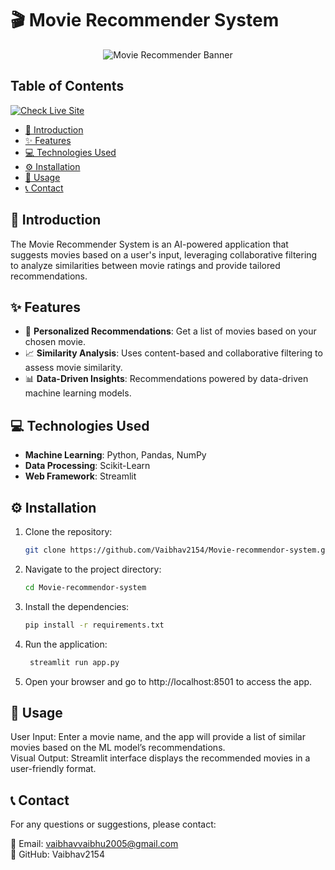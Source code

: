 # 🎬 Movie Recommender System

<div align="center">
  <img src="https://readme-typing-svg.herokuapp.com?font=Fira+Code&size=35&duration=2000&pause=800&color=FFD700&center=true&width=900&lines=Find+Your+Next+Favorite+Movie!;Smart+Movie+Suggestions+Just+For+You;Powered+by+Machine+Learning" alt="Movie Recommender Banner"/>
</div>

## Table of Contents
[![Check Live Site](https://img.shields.io/badge/Live_Site-Click_Here-brightgreen?style=for-the-badge)](https://huggingface.co/spaces/vaibhav2154/Movie-recommendor-system)

- [📖 Introduction](#-introduction)
- [✨ Features](#-features)
- [💻 Technologies Used](#-technologies-used)
- [⚙️ Installation](#%EF%B8%8F-installation)
- [🚀 Usage](#-usage)
- [📞 Contact](#-contact)


## 📖 Introduction

The Movie Recommender System is an AI-powered application that suggests movies based on a user's input, leveraging collaborative filtering to analyze similarities between movie ratings and provide tailored recommendations.

## ✨ Features

- 🎥 **Personalized Recommendations**: Get a list of movies based on your chosen movie.
- 📈 **Similarity Analysis**: Uses content-based and collaborative filtering to assess movie similarity.
- 📊 **Data-Driven Insights**: Recommendations powered by data-driven machine learning models.

## 💻 Technologies Used

- **Machine Learning**: Python, Pandas, NumPy
- **Data Processing**: Scikit-Learn
- **Web Framework**: Streamlit

## ⚙️ Installation

1. Clone the repository:
   ```bash
   git clone https://github.com/Vaibhav2154/Movie-recommendor-system.git
2. Navigate to the project directory:

   ```bash
   cd Movie-recommendor-system

3. Install the dependencies:

   ```bash
   pip install -r requirements.txt

4.  Run the application:
    ```bash
     streamlit run app.py
5.  Open your browser and go to http://localhost:8501 to access the app.


## 🚀 Usage
  User Input: Enter a movie name, and the app will provide a list of similar movies based on the ML model’s recommendations.<br>
  Visual Output: Streamlit interface displays the recommended movies in a user-friendly format.
## 📞 Contact

For any questions or suggestions, please contact:

  📧 Email: vaibhavvaibhu2005@gmail.com<br>
  🐙 GitHub: Vaibhav2154
